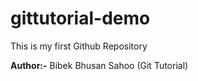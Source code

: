 # gittutorial-demo
This is my first Github Repository

**Author:-** Bibek Bhusan Sahoo (Git Tutorial)
